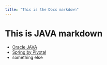 ```yaml
---
title: "This is the Docs markdown"
---
```


# This is JAVA markdown

* [Oracle JAVA](https://www.oracle.com/java/)
* [Spring by Pivotal](https://spring.io/)
* something else
